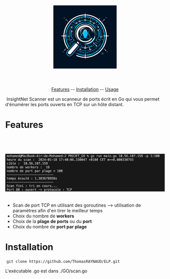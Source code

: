 <h1 align="center">
<img src="img/InsightNet Scanner.jpeg" alt="InsightNet Scanner" width="200px">
<br>
</h1>
 
 <p align="center">
<a href="#features">Features</a> --
<a href="#Installation">Installation</a> --
<a href="#usage">Usage</a>
</p>

 InsightNet Scanner est un scanneur de ports écrit en Go qui vous permet d'énumérer les ports ouverts en TCP sur un hôte distant.

# Features

 <h1 align="center">
<img src="img/term.png" alt="Linux Terminal" width="700px">
<br>
</h1>

- Scan de port TCP en utilisant des goroutines --> utilisation de paramètres afin d'en tirer le meilleur temps
- Choix du nombre de **workers**
- Choix de la **plage de ports** ou du **port**
- Choix du nombre de **port par plage**

# Installation

 ``` git clone https://github.com/ThomasRAYNAUD/ELP.git ```

L'exécutable .go est dans ./GO/scan.go


